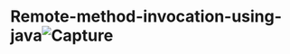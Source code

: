# Remote-method-invocation-using-java![Capture](https://user-images.githubusercontent.com/91211707/194531405-c9b7125a-da7e-4d6c-84fd-0376db71f4f5.JPG)
